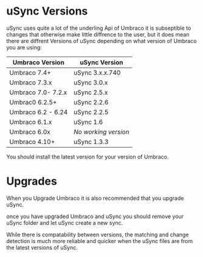 # uSync Versions

uSync uses quite a lot of the underling Api of Umbraco it is subseptible to changes
that otherwise make little diffrence to the user, but it does mean there are diffrent Versions
of uSync depending on what version of Umbraco you are using:  

| Umbraco Version    | uSync Version         
|--------------------|----------------------
| Umbraco 7.4+       | uSync 3.x.x.740      
| Umbraco 7.3.x      | uSync 3.0.x
| Umbraco 7.0- 7.2.x | uSync 2.5.x
| Umbrac0 6.2.5+     | uSync 2.2.6
| Umbraco 6.2 - 6.24 | uSync 2.2.5
| Umbraco 6.1.x      | uSync 1.6
| Umbraco 6.0x       | *No working version*
| Umbraco 4.10+      | uSync 1.3.3 

You should install the latest version for your version of Umbraco.

# Upgrades 
When you Upgrade Umbraco it is also recommended that you upgrade uSync. 

once you have upgraded Umbraco and uSync you should remove your uSync 
folder and let uSync create a new sync. 

While there is compatability between versions, the matching and change 
detection is much more reliable and quicker when the uSync files are 
from the latest versions of uSync. 